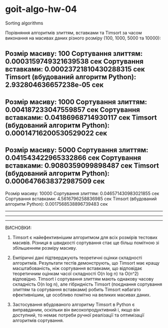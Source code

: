 # goit-algo-hw-04
Sorting algorithms

Порівняння алгоритмів злиттям, вставками та Timsort за часом виконання на масивах даних різного розміру (100, 1000, 5000 та 10000):

Розмір масиву: 100
Сортування злиттям: 0.0003159749321639538 сек
Сортування вставками: 0.00023721810430288315 сек
Timsort (вбудований алгоритм Python): 2.932804636657238e-05 сек
----------------------------------------
Розмір масиву: 1000
Сортування злиттям: 0.004187233047559857 сек
Сортування вставками: 0.04186968714930117 сек
Timsort (вбудований алгоритм Python): 0.00014716200530529022 сек
----------------------------------------
Розмір масиву: 5000
Сортування злиттям: 0.041543422965332866 сек
Сортування вставками: 0.9080359099898487 сек
Timsort (вбудований алгоритм Python): 0.0006476638372987509 сек
----------------------------------------
Розмір масиву: 10000
Сортування злиттям: 0.046571430983021855 сек
Сортування вставками: 4.5616796258836985 сек
Timsort (вбудований алгоритм Python): 0.0017568538896739483 сек

****************************************
****************************************
****************************************

ВИСНОВКИ:

1. Timsort є найефективнішим алгоритмом для всіх розмірів тестових масивів.
Різниця в швидкості сортування стає ще більш помітною зі збільшенням розміру масиву.

2. Емпіричні дані підтверджують теоретичні оцінки складності алгоритмів.
Результати тестів демонструють, що Timsort має кращу масштабованість, ніж сортування вставками, що відповідає теоретичним оцінкам часої складності O(n log n) та O(n^2) відповідно. Timsort і сортування злиттям мають однакову часову складність O(n log n), але гібридність Timsort (поєднання сортування злиттям та сортування вставками) робить Timsort набагато ефективнішим, це особливо помітно на великих масивах даних.

3. Застосування вбудованого алгоритму Timsort в Python є виправданим, оскільки він високопродуктивний і, якщо він доступний, то немає потреби ручної реалізації та оптимізації алгоритмів сортування.
